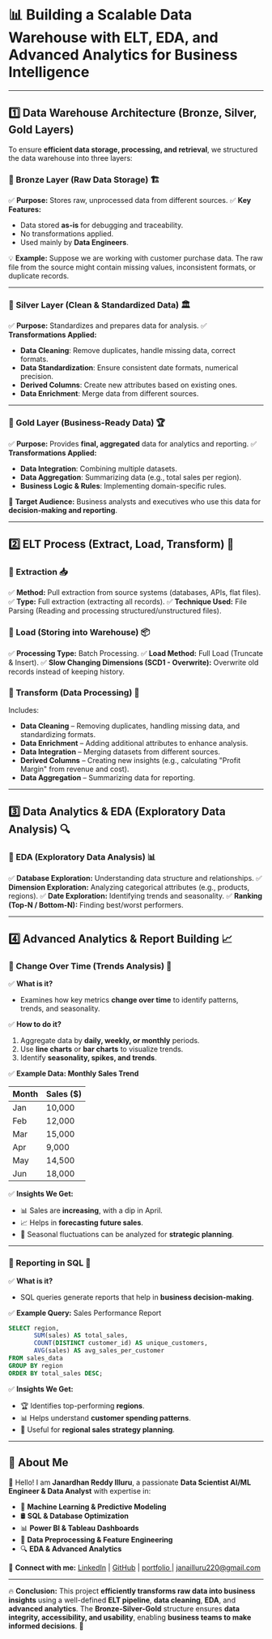 # **📊 Building a Scalable Data Warehouse with ELT, EDA, and Advanced Analytics for Business Intelligence**

---

## **1️⃣ Data Warehouse Architecture (Bronze, Silver, Gold Layers)**

To ensure **efficient data storage, processing, and retrieval**, we structured the data warehouse into three layers:

### **🔹 Bronze Layer (Raw Data Storage) 🏗️**
✅ **Purpose:** Stores raw, unprocessed data from different sources.
✅ **Key Features:**
- Data stored **as-is** for debugging and traceability.
- No transformations applied.
- Used mainly by **Data Engineers**.

💡 **Example:** Suppose we are working with customer purchase data. The raw file from the source might contain missing values, inconsistent formats, or duplicate records.

---

### **🔹 Silver Layer (Clean & Standardized Data) 🏛️**
✅ **Purpose:** Standardizes and prepares data for analysis.
✅ **Transformations Applied:**
- **Data Cleaning**: Remove duplicates, handle missing data, correct formats.
- **Data Standardization**: Ensure consistent date formats, numerical precision.
- **Derived Columns**: Create new attributes based on existing ones.
- **Data Enrichment**: Merge data from different sources.

---

### **🔹 Gold Layer (Business-Ready Data) 🏆**
✅ **Purpose:** Provides **final, aggregated** data for analytics and reporting.
✅ **Transformations Applied:**
- **Data Integration**: Combining multiple datasets.
- **Data Aggregation**: Summarizing data (e.g., total sales per region).
- **Business Logic & Rules**: Implementing domain-specific rules.

🎯 **Target Audience:** Business analysts and executives who use this data for **decision-making and reporting**.

---

## **2️⃣ ELT Process (Extract, Load, Transform) 🔄**

### **🔹 Extraction 📥**
✅ **Method:** Pull extraction from source systems (databases, APIs, flat files).
✅ **Type:** Full extraction (extracting all records).
✅ **Technique Used:** File Parsing (Reading and processing structured/unstructured files).

### **🔹 Load (Storing into Warehouse) 📦**
✅ **Processing Type:** Batch Processing.
✅ **Load Method:** Full Load (Truncate & Insert).
✅ **Slow Changing Dimensions (SCD1 - Overwrite):** Overwrite old records instead of keeping history.

### **🔹 Transform (Data Processing) 🔧**
Includes:
- **Data Cleaning** – Removing duplicates, handling missing data, and standardizing formats.
- **Data Enrichment** – Adding additional attributes to enhance analysis.
- **Data Integration** – Merging datasets from different sources.
- **Derived Columns** – Creating new insights (e.g., calculating "Profit Margin" from revenue and cost).
- **Data Aggregation** – Summarizing data for reporting.

---

## **3️⃣ Data Analytics & EDA (Exploratory Data Analysis) 🔍**

### **🔹 EDA (Exploratory Data Analysis) 📊**
✅ **Database Exploration:** Understanding data structure and relationships.
✅ **Dimension Exploration:** Analyzing categorical attributes (e.g., products, regions).
✅ **Date Exploration:** Identifying trends and seasonality.
✅ **Ranking (Top-N / Bottom-N):** Finding best/worst performers.

---

## **4️⃣ Advanced Analytics & Report Building 📈**

### **🔹 Change Over Time (Trends Analysis) 📅**
✅ **What is it?**
- Examines how key metrics **change over time** to identify patterns, trends, and seasonality.

✅ **How to do it?**
1. Aggregate data by **daily, weekly, or monthly** periods.
2. Use **line charts** or **bar charts** to visualize trends.
3. Identify **seasonality, spikes, and trends**.

✅ **Example Data: Monthly Sales Trend**

| Month  | Sales ($) |
|--------|---------|
| Jan    | 10,000  |
| Feb    | 12,000  |
| Mar    | 15,000  |
| Apr    | 9,000   |
| May    | 14,500  |
| Jun    | 18,000  |

✅ **Insights We Get:**
- 📊 Sales are **increasing**, with a dip in April.
- 📈 Helps in **forecasting future sales**.
- 📌 Seasonal fluctuations can be analyzed for **strategic planning**.

---

### **🔹 Reporting in SQL 📜**
✅ **What is it?**
- SQL queries generate reports that help in **business decision-making**.

✅ **Example Query:** Sales Performance Report
```sql
SELECT region, 
       SUM(sales) AS total_sales, 
       COUNT(DISTINCT customer_id) AS unique_customers, 
       AVG(sales) AS avg_sales_per_customer
FROM sales_data
GROUP BY region
ORDER BY total_sales DESC;
```
✅ **Insights We Get:**
- 🏆 Identifies top-performing **regions**.
- 📊 Helps understand **customer spending patterns**.
- 📌 Useful for **regional sales strategy planning**.

---

## **📌 About Me**

👋 Hello! I am **Janardhan Reddy Illuru**, a passionate **Data Scientist AI/ML Engineer & Data Analyst** with expertise in:
- 🧠 **Machine Learning & Predictive Modeling**
- 🛢️ **SQL & Database Optimization**
- 📊 **Power BI & Tableau Dashboards**
- 📝 **Data Preprocessing & Feature Engineering**
- 🔍 **EDA & Advanced Analytics**


🚀 **Connect with me:** [LinkedIn](https://www.linkedin.com/in/jana2207/) | [GitHub](https://github.com/Jana2207) | [portfolio ](https://jana2207.github.io/) | [janailluru220@gmail.com](janailluru220@gmail.com)

---

🔥 **Conclusion:** This project **efficiently transforms raw data into business insights** using a well-defined **ELT pipeline**, **data cleaning**, **EDA**, and **advanced analytics**. The **Bronze-Silver-Gold** structure ensures **data integrity, accessibility, and usability**, enabling **business teams to make informed decisions**. 🚀
